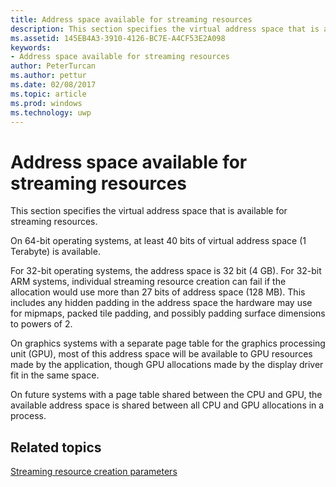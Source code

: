 ---title: Address space available for streaming resourcesdescription: This section specifies the virtual address space that is available for streaming resources.ms.assetid: 145EB4A3-3910-4126-BC7E-A4CF53E2A098keywords:- Address space available for streaming resourcesauthor: PeterTurcanms.author: petturms.date: 02/08/2017ms.topic: articlems.prod: windowsms.technology: uwp---# Address space available for streaming resourcesThis section specifies the virtual address space that is available for streaming resources.On 64-bit operating systems, at least 40 bits of virtual address space (1 Terabyte) is available.For 32-bit operating systems, the address space is 32 bit (4 GB). For 32-bit ARM systems, individual streaming resource creation can fail if the allocation would use more than 27 bits of address space (128 MB). This includes any hidden padding in the address space the hardware may use for mipmaps, packed tile padding, and possibly padding surface dimensions to powers of 2.On graphics systems with a separate page table for the graphics processing unit (GPU), most of this address space will be available to GPU resources made by the application, though GPU allocations made by the display driver fit in the same space.On future systems with a page table shared between the CPU and GPU, the available address space is shared between all CPU and GPU allocations in a process.## <span id="related-topics"></span>Related topics[Streaming resource creation parameters](streaming-resource-creation-parameters.md)  